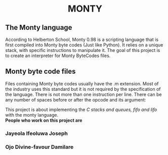 # <div align="center">**MONTY**</div>                                                                                  
## The Monty language
                                        
According to Helberton School, Monty 0.98 is a scripting language that is first compiled into Monty byte codes (Just like Python). It relies on a unique stack, with specific instructions to manipulate it. The goal of this project is to create an interpreter for Monty ByteCodes files.
 
## Monty byte code files
                                                                                                                       
Files containing Monty byte codes usually have the .m extension. Most of the industry uses this standard but it is not required by the specification of the language. There is not more than one instruction per line. There can be any number of spaces before or after the opcode and its argument:

This project is about implementing the _C stacks and queues, fifo and lifo_ with the monty language.                                                                                                                                       
**People who work on this project are**
### Jayeola Ifeoluwa Joseph
### Ojo Divine-favour Damilare     
